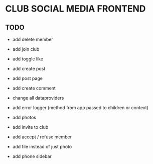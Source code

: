 # CLUB SOCIAL MEDIA FRONTEND

## TODO

- add delete member
- add join club

- add toggle like
- add create post
- add post page
- add create comment

- change all dataproviders
- add error logger (method from app passed to children or context)
- add photos
- add invite to club
- add accept / refuse member

- add file instead of just photo
- add phone sidebar
